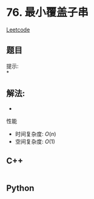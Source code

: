 # 76. 最小覆盖子串
[Leetcode](https://leetcode.cn/problems/minimum-window-substring/)

## 题目


提示:  
* 

## 解法:  
* 

性能
* 时间复杂度: $O(n)$  
* 空间复杂度: $O(1)$


## C++
```

```

## Python
```

```
